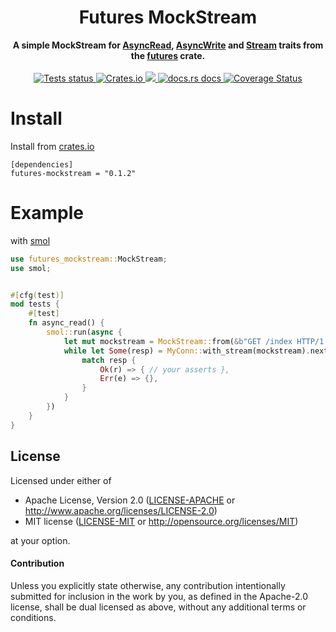 <h1 align="center">Futures MockStream</h1>
<div align="center">
  <strong>
    A simple MockStream for <a href="https://docs.rs/futures/latest/futures/io/trait.AsyncRead.html">AsyncRead</a>, <a href="https://docs.rs/futures/latest/futures/io/trait.AsyncWrite.html">AsyncWrite</a> and <a href="https://docs.rs/futures/latest/futures/stream/trait.Stream.html">Stream</a> traits from the <a href="https://crates.io/crates/futures">futures</a> crate.

  </strong>
</div>

<br />

<div align="center">
  <a href="https://github.com/alex179ohm/futures-mockstream/actions?query=workflow%3ABuild">
    <img src="https://github.com/alex179ohm/futures-mockstream/workflows/Build/badge.svg"
    alt="Tests status" />
  </a>
  <a href="https://github.com/alex179ohm/futures-mockstream">
    <img alt="Crates.io" src="https://img.shields.io/crates/l/futures-mockstream">
  </a>
  <a href="https://crates.io/crates/futures-mockstream">
    <img src="https://img.shields.io/crates/v/futures-mockstream.svg?style=flat-square"/>
  </a>
  <a href="https://docs.rs/futures-mockstream">
    <img src="https://img.shields.io/badge/docs-latest-blue.svg?style=flat-square"
      alt="docs.rs docs" />
  </a>
  <a href='https://coveralls.io/github/alex179ohm/futures-mockstream?branch=master'>
    <img src='https://coveralls.io/repos/github/alex179ohm/futures-mockstream/badge.svg?branch=master' alt='Coverage Status' />
  </a>
</div>



# Install


Install from [crates.io](https://crates.io)


```
[dependencies]
futures-mockstream = "0.1.2"
```


# Example


with [smol](https://github.com/stjepang/smol)


```rust
use futures_mockstream::MockStream;
use smol;


#[cfg(test)]
mod tests {
    #[test]
    fn async_read() {
        smol::run(async {
            let mut mockstream = MockStream::from(&b"GET /index HTTP/1.1\r\n");
            while let Some(resp) = MyConn::with_stream(mockstream).next().await {
                match resp {
                    Ok(r) => { // your asserts },
                    Err(e) => {},
                }
            }
        })
    }
}
```


## License

Licensed under either of

 * Apache License, Version 2.0 ([LICENSE-APACHE](LICENSE-APACHE) or http://www.apache.org/licenses/LICENSE-2.0)
 * MIT license ([LICENSE-MIT](LICENSE-MIT) or http://opensource.org/licenses/MIT)

at your option.

#### Contribution

Unless you explicitly state otherwise, any contribution intentionally submitted
for inclusion in the work by you, as defined in the Apache-2.0 license, shall be
dual licensed as above, without any additional terms or conditions.

